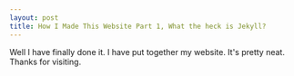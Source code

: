 ```yaml
---
layout: post
title: How I Made This Website Part 1, What the heck is Jekyll?
---
```



Well I have finally done it. I have put together my website. It's pretty neat. Thanks for visiting.
